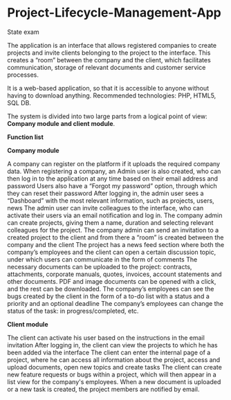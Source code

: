 # Project-Lifecycle-Management-App
State exam

The application is an interface that allows registered companies to create projects and invite clients belonging to the project to the interface. This creates a “room” between the company and the client, which facilitates communication, storage of relevant documents and customer service processes.

It is a web-based application, so that it is accessible to anyone without having to download anything. Recommended technologies: PHP, HTML5, SQL DB.

The system is divided into two large parts from a logical point of view: **Company module and client module**.

**Function list**

**Company module**

A company can register on the platform if it uploads the required company data.
When registering a company, an Admin user is also created, who can then log in to the application at any time based on their email address and password
Users also have a “Forgot my password” option, through which they can reset their password
After logging in, the admin user sees a “Dashboard” with the most relevant information, such as projects, users, news
The admin user can invite colleagues to the interface, who can activate their users via an email notification and log in.
The company admin can create projects, giving them a name, duration and selecting relevant colleagues for the project.
The company admin can send an invitation to a created project to the client and from there a “room” is created between the company and the client
The project has a news feed section where both the company’s employees and the client can open a certain discussion topic, under which users can communicate in the form of comments
The necessary documents can be uploaded to the project: contracts, attachments, corporate manuals, quotes, invoices, account statements and other documents. PDF and image documents can be opened with a click, and the rest can be downloaded.
The company’s employees can see the bugs created by the client in the form of a to-do list with a status and a priority and an optional deadline
The company’s employees can change the status of the task: in progress/completed, etc.

**Client module**

The client can activate his user based on the instructions in the email invitation
After logging in, the client can view the projects to which he has been added via the interface
The client can enter the internal page of a project, where he can access all information about the project, access and upload documents, open new topics and create tasks
The client can create new feature requests or bugs within a project, which will then appear in a list view for the company's employees. When a new document is uploaded or a new task is created, the project members are notified by email.
